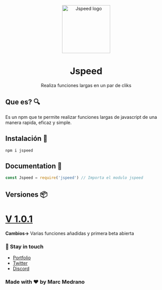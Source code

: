 <p align="center">
   <img src="https://raw.githubusercontent.com/elmarcz/Jspeed/master/public/Jspeed.png" height='150px' alt="Jspeed logo"/>  
</p>
<h1 align="center">Jspeed</h1>
<p align="center">Realiza funciones largas en un par de cliks</p>

## Que es? 🔍
Es un npm que te permite realizar funciones largas de javascript de una manera rapida, eficaz y simple.


## Instalación 🔑
```
npm i jspeed
```

## Documentation 🧧
```javascript
const Jspeed = require('jspeed') // Importa el modulo jspeed
```


## Versiones 📦
<h1><a href="https://www.npmjs.com/package/insultjs?activeTab=versions">V 1.0.1</a></h1>
<p><b>Cambios-></b> Varias funciones añadidas y primera beta abierta</p>


### 💂 Stay in touch
- [Portfolio](https://elmarcz.github.io/portfolio/)
- [Twitter](https://twitter.com/MarcMedrano15)
- [Discord](https://discord.com/invite/zPSYDGVXxx)

### Made with ❤ by Marc Medrano